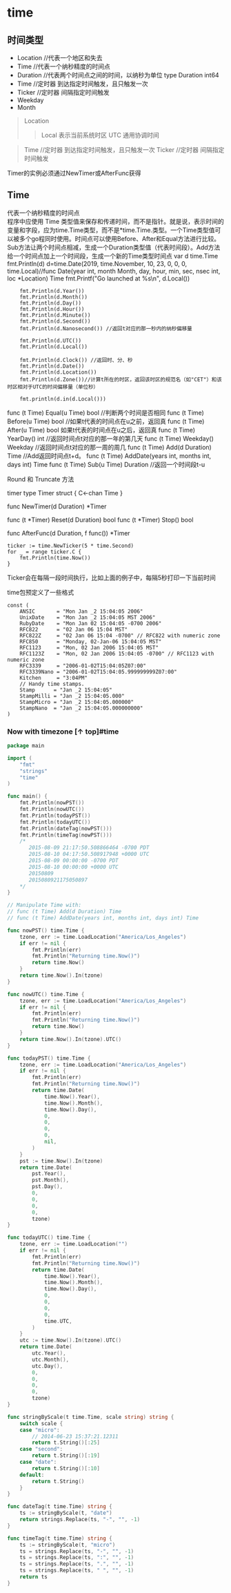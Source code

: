 # time

## 时间类型
  - Location    //代表一个地区和失去
  - Time        //代表一个纳秒精度的时间点
  - Duration    //代表两个时间点之间的时间，以纳秒为单位  type Duration int64
  - Time        //定时器  到达指定时间触发，且只触发一次
  - Ticker      //定时器  间隔指定时间触发
  - Weekday
  - Month


>Location
>>  Local   表示当前系统时区
>>  UTC     通用协调时间
  
>Time        //定时器  到达指定时间触发，且只触发一次
>Ticker      //定时器  间隔指定时间触发  
  
Timer的实例必须通过NewTimer或AfterFunc获得
  
  
  
## Time    
  代表一个纳秒精度的时间点  
  程序中应使用 Time 类型值来保存和传递时间，而不是指针。就是说，表示时间的变量和字段，应为time.Time类型，而不是*time.Time.类型。一个Time类型值可以被多个go程同时使用。时间点可以使用Before、After和Equal方法进行比较。Sub方法让两个时间点相减，生成一个Duration类型值（代表时间段）。Add方法给一个时间点加上一个时间段，生成一个新的Time类型时间点
        var d time.Time
        fmt.Println(d)
        d=time.Date(2019, time.November, 10, 23, 0, 0, 0, time.Local)//func Date(year int, month Month, day, hour, min, sec, nsec int, loc *Location) Time
        fmt.Printf("Go launched at %s\n", d.Local())

        fmt.Println(d.Year())
        fmt.Println(d.Month())
        fmt.Println(d.Day())
        fmt.Println(d.Hour())
        fmt.Println(d.Minute())
        fmt.Println(d.Second())
        fmt.Println(d.Nanosecond()) //返回t对应的那一秒内的纳秒偏移量

        fmt.Println(d.UTC())
        fmt.Println(d.Local())

        fmt.Println(d.Clock()) //返回时、分、秒
        fmt.Println(d.Date())
        fmt.Println(d.Location())
        fmt.Println(d.Zone())//计算t所在的时区，返回该时区的规范名（如"CET"）和该时区相对于UTC的时间偏移量（单位秒）

        fmt.println(d.in(d.Local()))
        
        
func (t Time) Equal(u Time) bool //判断两个时间是否相同
func (t Time) Before(u Time) bool //如果t代表的时间点在u之前，返回真
func (t Time) After(u Time) bool  如果t代表的时间点在u之后，返回真
func (t Time) YearDay() int //返回时间点t对应的那一年的第几天
func (t Time) Weekday() Weekday  //返回时间点t对应的那一周的周几
func (t Time) Add(d Duration) Time //Add返回时间点t+d。
func (t Time) AddDate(years int, months int, days int) Time
func (t Time) Sub(u Time) Duration  //返回一个时间段t-u


Round 和 Truncate 方法
        


timer
type Timer struct { C<-chan Time }

func NewTimer(d Duration) *Timer

func (t *Timer) Reset(d Duration) bool
func (t *Timer) Stop() bool

func AfterFunc(d Duration, f func()) *Timer



```golang
ticker := time.NewTicker(5 * time.Second)
for _ = range ticker.C {
    fmt.Println(time.Now())
}
```
Ticker会在每隔一段时间执行，比如上面的例子中，每隔5秒打印一下当前时间

time包预定义了一些格式
```
const (
    ANSIC       = "Mon Jan _2 15:04:05 2006"
    UnixDate    = "Mon Jan _2 15:04:05 MST 2006"
    RubyDate    = "Mon Jan 02 15:04:05 -0700 2006"
    RFC822      = "02 Jan 06 15:04 MST"
    RFC822Z     = "02 Jan 06 15:04 -0700" // RFC822 with numeric zone
    RFC850      = "Monday, 02-Jan-06 15:04:05 MST"
    RFC1123     = "Mon, 02 Jan 2006 15:04:05 MST"
    RFC1123Z    = "Mon, 02 Jan 2006 15:04:05 -0700" // RFC1123 with numeric zone
    RFC3339     = "2006-01-02T15:04:05Z07:00"
    RFC3339Nano = "2006-01-02T15:04:05.999999999Z07:00"
    Kitchen     = "3:04PM"
    // Handy time stamps.
    Stamp      = "Jan _2 15:04:05"
    StampMilli = "Jan _2 15:04:05.000"
    StampMicro = "Jan _2 15:04:05.000000"
    StampNano  = "Jan _2 15:04:05.000000000"
)
```

### Now with timezone  [↑ top]#time

```go
package main

import (
	"fmt"
	"strings"
	"time"
)

func main() {
	fmt.Println(nowPST())
	fmt.Println(nowUTC())
	fmt.Println(todayPST())
	fmt.Println(todayUTC())
	fmt.Println(dateTag(nowPST()))
	fmt.Println(timeTag(nowPST()))
	/*
	   2015-08-09 21:17:50.508866464 -0700 PDT
	   2015-08-10 04:17:50.508917948 +0000 UTC
	   2015-08-09 00:00:00 -0700 PDT
	   2015-08-10 00:00:00 +0000 UTC
	   20150809
	   2015080921175050897
	*/
}

// Manipulate Time with:
// func (t Time) Add(d Duration) Time
// func (t Time) AddDate(years int, months int, days int) Time

func nowPST() time.Time {
	tzone, err := time.LoadLocation("America/Los_Angeles")
	if err != nil {
		fmt.Println(err)
		fmt.Println("Returning time.Now()")
		return time.Now()
	}
	return time.Now().In(tzone)
}

func nowUTC() time.Time {
	tzone, err := time.LoadLocation("America/Los_Angeles")
	if err != nil {
		fmt.Println(err)
		fmt.Println("Returning time.Now()")
		return time.Now()
	}
	return time.Now().In(tzone).UTC()
}

func todayPST() time.Time {
	tzone, err := time.LoadLocation("America/Los_Angeles")
	if err != nil {
		fmt.Println(err)
		fmt.Println("Returning time.Now()")
		return time.Date(
			time.Now().Year(),
			time.Now().Month(),
			time.Now().Day(),
			0,
			0,
			0,
			0,
			nil,
		)
	}
	pst := time.Now().In(tzone)
	return time.Date(
		pst.Year(),
		pst.Month(),
		pst.Day(),
		0,
		0,
		0,
		0,
		tzone)
}

func todayUTC() time.Time {
	tzone, err := time.LoadLocation("")
	if err != nil {
		fmt.Println(err)
		fmt.Println("Returning time.Now()")
		return time.Date(
			time.Now().Year(),
			time.Now().Month(),
			time.Now().Day(),
			0,
			0,
			0,
			0,
			time.UTC,
		)
	}
	utc := time.Now().In(tzone).UTC()
	return time.Date(
		utc.Year(),
		utc.Month(),
		utc.Day(),
		0,
		0,
		0,
		0,
		tzone)
}

func stringByScale(t time.Time, scale string) string {
	switch scale {
	case "micro":
		// 2014-06-23 15:37:21.12311
		return t.String()[:25]
	case "second":
		return t.String()[:19]
	case "date":
		return t.String()[:10]
	default:
		return t.String()
	}
}

func dateTag(t time.Time) string {
	ts := stringByScale(t, "date")
	return strings.Replace(ts, "-", "", -1)
}

func timeTag(t time.Time) string {
	ts := stringByScale(t, "micro")
	ts = strings.Replace(ts, "-", "", -1)
	ts = strings.Replace(ts, ":", "", -1)
	ts = strings.Replace(ts, ".", "", -1)
	ts = strings.Replace(ts, " ", "", -1)
	return ts
}
```
